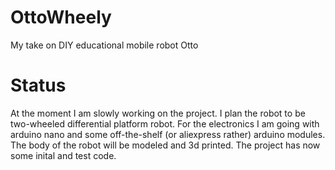 # OttoWheely
My take on DIY educational mobile robot Otto

# Status
At the moment I am slowly working on the project. I plan the robot to be two-wheeled differential platform robot. For the electronics I am going with arduino nano and some off-the-shelf (or aliexpress rather) arduino modules. The body of the robot will be modeled and 3d printed. The project has now some inital and test code.
